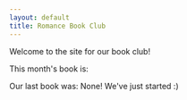 ```yaml
---
layout: default
title: Romance Book Club
---
```


Welcome to the site for our book club!

This month's book is:

Our last book was: None! We've just started :)
